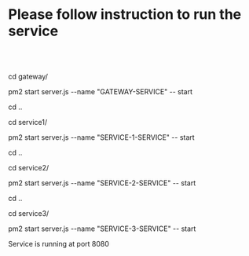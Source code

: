 <h1>Please follow instruction to run the service</h1>
<br/>
<br/>

cd gateway/

pm2 start server.js --name "GATEWAY-SERVICE" -- start

cd ..

cd service1/

pm2 start server.js --name "SERVICE-1-SERVICE" -- start

cd ..

cd service2/

pm2 start server.js --name "SERVICE-2-SERVICE" -- start

cd ..

cd service3/

pm2 start server.js --name "SERVICE-3-SERVICE" -- start


<p>Service is running at port 8080</p>